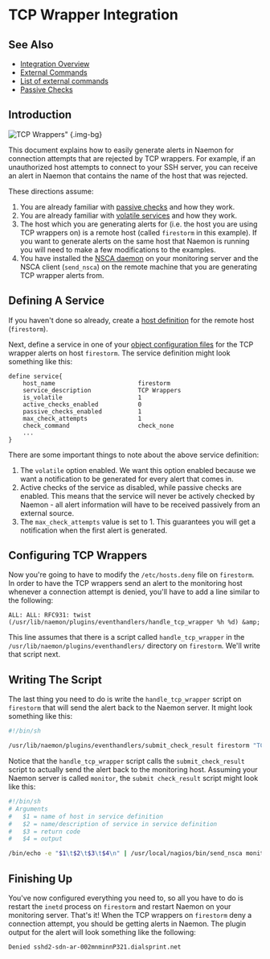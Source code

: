 # TCP Wrapper Integration

## See Also
- [Integration Overview](integration)
- [External Commands](extcommands)
- [List of external commands](/documentation/developer/externalcommands/)
- [Passive Checks](passivechecks)

## Introduction

![TCP Wrappers"](/images/usersguide/svg/tcpwrappers.svg) {.img-bg}


This document explains how to easily generate alerts in Naemon for connection attempts that are rejected by TCP wrappers.  For example, if an unauthorized host attempts to connect to your SSH server, you can receive an alert in Naemon that contains the name of the host that was rejected.

These directions assume:


1. You are already familiar with [passive checks](passivechecks) and how they work.
2. You are already familiar with [volatile services](volatileservices) and how they work.
3. The host which you are generating alerts for (i.e. the host you are using TCP wrappers on) is a remote host (called `firestorm` in this example).  If you want to generate alerts on the same host that Naemon is running you will need to make a few modifications to the examples.
4. You have installed the [NSCA daemon](addons#nsca) on your monitoring server and the NSCA client (`send_nsca`) on the remote machine that you are generating TCP wrapper alerts from.

## Defining A Service

If you haven't done so already, create a [host definition](objectdefinitions#host) for the remote host (`firestorm`).

Next, define a service in one of your [object configuration files](configobject) for the TCP wrapper alerts on host `firestorm`.  The service definition might look something like this:

```
define service{
    host_name                       firestorm
    service_description             TCP Wrappers
    is_volatile                     1
    active_checks_enabled           0
    passive_checks_enabled          1
    max_check_attempts              1
    check_command                   check_none
    ...
}
```

There are some important things to note about the above service definition:


1. The `volatile` option enabled.  We want this option enabled because we want a notification to be generated for every alert that comes in.
2. Active checks of the service as disabled, while passive checks are enabled.  This means that the service will never be actively checked by Naemon - all alert information will have to be received passively from an external source.
3. The `max_check_attempts` value is set to 1.  This guarantees you will get a notification when the first alert is generated.


## Configuring TCP Wrappers

Now you're going to have to modify the `/etc/hosts.deny` file on `firestorm`.  In order to have the TCP wrappers send an alert to the monitoring host whenever a connection attempt is denied, you'll have to add a line similar to the following:

```
ALL: ALL: RFC931: twist (/usr/lib/naemon/plugins/eventhandlers/handle_tcp_wrapper %h %d) &amp;
```

This line assumes that there is a script called `handle_tcp_wrapper` in the `/usr/lib/naemon/plugins/eventhandlers/` directory on `firestorm`.  We'll write that script next.

## Writing The Script

The last thing you need to do is write the `handle_tcp_wrapper` script on `firestorm` that will send the alert back to the Naemon server.  It might look something like this:

```sh
#!/bin/sh

/usr/lib/naemon/plugins/eventhandlers/submit_check_result firestorm "TCP Wrappers" 2 "Denied $2-$1" > /dev/null 2> /dev/null
```

Notice that the `handle_tcp_wrapper` script calls the `submit_check_result` script to actually send the alert back to the monitoring host.  Assuming your Naemon server is called `monitor`, the `submit check_result` script might look like this:

```sh
#!/bin/sh
# Arguments
#   $1 = name of host in service definition
#   $2 = name/description of service in service definition
#   $3 = return code
#   $4 = output

/bin/echo -e "$1\t$2\t$3\t$4\n" | /usr/local/nagios/bin/send_nsca monitor -c /usr/local/nagios/etc/send_nsca.cfg
```

## Finishing Up

You've now configured everything you need to, so all you have to do is restart the `inetd` process on `firestorm` and restart Naemon on your monitoring server.  That's it!  When the TCP wrappers on `firestorm` deny a connection attempt, you should be getting alerts in Naemon.  The plugin output for the alert will look something like the following:

```
Denied sshd2-sdn-ar-002mnminnP321.dialsprint.net
```
